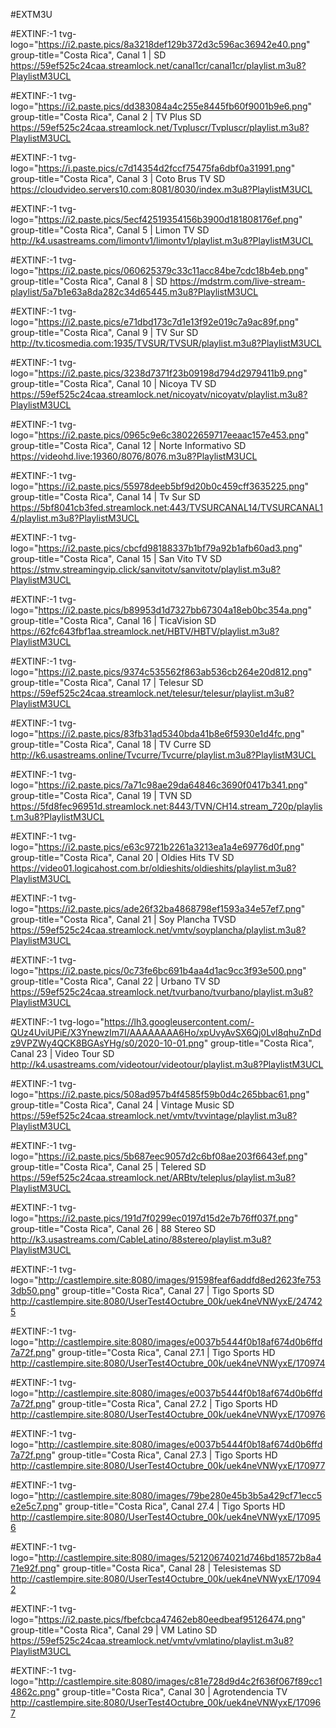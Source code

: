#EXTM3U

#EXTINF:-1 tvg-logo="https://i2.paste.pics/8a3218def129b372d3c596ac36942e40.png" group-title="Costa Rica", Canal 1 | SD
https://59ef525c24caa.streamlock.net/canal1cr/canal1cr/playlist.m3u8?PlaylistM3UCL

#EXTINF:-1 tvg-logo="https://i2.paste.pics/dd383084a4c255e8445fb60f9001b9e6.png" group-title="Costa Rica", Canal 2 | TV Plus SD
https://59ef525c24caa.streamlock.net/Tvpluscr/Tvpluscr/playlist.m3u8?PlaylistM3UCL

#EXTINF:-1 tvg-logo="https://i.paste.pics/c7d14354d2fccf75475fa6dbf0a31991.png" group-title="Costa Rica", Canal 3 | Coto Brus TV SD
https://cloudvideo.servers10.com:8081/8030/index.m3u8?PlaylistM3UCL

#EXTINF:-1 tvg-logo="https://i2.paste.pics/5ecf42519354156b3900d181808176ef.png" group-title="Costa Rica", Canal 5 | Limon TV SD
http://k4.usastreams.com/limontv1/limontv1/playlist.m3u8?PlaylistM3UCL

#EXTINF:-1 tvg-logo="https://i2.paste.pics/060625379c33c11acc84be7cdc18b4eb.png" group-title="Costa Rica", Canal 8 | SD
https://mdstrm.com/live-stream-playlist/5a7b1e63a8da282c34d65445.m3u8?PlaylistM3UCL

#EXTINF:-1 tvg-logo="https://i2.paste.pics/e71dbd173c7d1e13f92e019c7a9ac89f.png" group-title="Costa Rica", Canal 9 | TV Sur SD
http://tv.ticosmedia.com:1935/TVSUR/TVSUR/playlist.m3u8?PlaylistM3UCL

#EXTINF:-1 tvg-logo="https://i2.paste.pics/3238d7371f23b09198d794d2979411b9.png" group-title="Costa Rica", Canal 10 | Nicoya TV SD
https://59ef525c24caa.streamlock.net/nicoyatv/nicoyatv/playlist.m3u8?PlaylistM3UCL

#EXTINF:-1 tvg-logo="https://i2.paste.pics/0965c9e6c38022659717eeaac157e453.png" group-title="Costa Rica", Canal 12 | Norte Informativo SD
https://videohd.live:19360/8076/8076.m3u8?PlaylistM3UCL

#EXTINF:-1 tvg-logo="https://i2.paste.pics/55978deeb5bf9d20b0c459cff3635225.png" group-title="Costa Rica",  Canal 14 | Tv Sur SD
https://5bf8041cb3fed.streamlock.net:443/TVSURCANAL14/TVSURCANAL14/playlist.m3u8?PlaylistM3UCL

#EXTINF:-1 tvg-logo="https://i2.paste.pics/cbcfd98188337b1bf79a92b1afb60ad3.png" group-title="Costa Rica", Canal 15 | San Vito TV SD
https://stmv.streamingvip.click/sanvitotv/sanvitotv/playlist.m3u8?PlaylistM3UCL

#EXTINF:-1 tvg-logo="https://i2.paste.pics/b89953d1d7327bb67304a18eb0bc354a.png" group-title="Costa Rica", Canal 16 | TicaVision SD
https://62fc643fbf1aa.streamlock.net/HBTV/HBTV/playlist.m3u8?PlaylistM3UCL

#EXTINF:-1 tvg-logo="https://i2.paste.pics/9374c535562f863ab536cb264e20d812.png" group-title="Costa Rica",  Canal 17 | Telesur SD
https://59ef525c24caa.streamlock.net/telesur/telesur/playlist.m3u8?PlaylistM3UCL

#EXTINF:-1 tvg-logo="https://i2.paste.pics/83fb31ad5340bda41b8e6f5930e1d4fc.png" group-title="Costa Rica", Canal 18 | TV Curre SD
http://k6.usastreams.online/Tvcurre/Tvcurre/playlist.m3u8?PlaylistM3UCL 

#EXTINF:-1 tvg-logo="https://i2.paste.pics/7a71c98ae29da64846c3690f0417b341.png" group-title="Costa Rica", Canal 19 | TVN SD
https://5fd8fec96951d.streamlock.net:8443/TVN/CH14.stream_720p/playlist.m3u8?PlaylistM3UCL

#EXTINF:-1 tvg-logo="https://i2.paste.pics/e63c9721b2261a3213ea1a4e69776d0f.png" group-title="Costa Rica", Canal 20 | Oldies Hits TV SD
https://video01.logicahost.com.br/oldieshits/oldieshits/playlist.m3u8?PlaylistM3UCL

#EXTINF:-1 tvg-logo="https://i2.paste.pics/ade26f32ba4868798ef1593a34e57ef7.png" group-title="Costa Rica", Canal 21 | Soy Plancha TVSD
https://59ef525c24caa.streamlock.net/vmtv/soyplancha/playlist.m3u8?PlaylistM3UCL

#EXTINF:-1 tvg-logo="https://i2.paste.pics/0c73fe6bc691b4aa4d1ac9cc3f93e500.png" group-title="Costa Rica", Canal 22 | Urbano TV SD
https://59ef525c24caa.streamlock.net/tvurbano/tvurbano/playlist.m3u8?PlaylistM3UCL

#EXTINF:-1 tvg-logo="https://lh3.googleusercontent.com/-QUz4UviUPiE/X3YnewzIm7I/AAAAAAAA6Ho/xpUvyAvSX6Qj0Lvl8qhuZnDdz9VPZWy4QCK8BGAsYHg/s0/2020-10-01.png" group-title="Costa Rica", Canal 23 | Video Tour SD
http://k4.usastreams.com/videotour/videotour/playlist.m3u8?PlaylistM3UCL

#EXTINF:-1 tvg-logo="https://i2.paste.pics/508ad957b4f4585f59b0d4c265bbac61.png" group-title="Costa Rica", Canal 24 | Vintage Music SD
https://59ef525c24caa.streamlock.net/vmtv/tvvintage/playlist.m3u8?PlaylistM3UCL

#EXTINF:-1 tvg-logo="https://i2.paste.pics/5b687eec9057d2c6bf08ae203f6643ef.png" group-title="Costa Rica", Canal 25 | Telered SD
https://59ef525c24caa.streamlock.net/ARBtv/teleplus/playlist.m3u8?PlaylistM3UCL

#EXTINF:-1 tvg-logo="https://i2.paste.pics/191d7f0299ec0197d15d2e7b76ff037f.png" group-title="Costa Rica", Canal 26 | 88 Stereo SD
http://k3.usastreams.com/CableLatino/88stereo/playlist.m3u8?PlaylistM3UCL

#EXTINF:-1 tvg-logo="http://castlempire.site:8080/images/91598feaf6addfd8ed2623fe7533db50.png" group-title="Costa Rica", Canal 27 | Tigo Sports SD
http://castlempire.site:8080/UserTest4Octubre_00k/uek4neVNWyxE/247425

#EXTINF:-1 tvg-logo="http://castlempire.site:8080/images/e0037b5444f0b18af674d0b6ffd7a72f.png" group-title="Costa Rica", Canal 27.1 | Tigo Sports HD
http://castlempire.site:8080/UserTest4Octubre_00k/uek4neVNWyxE/170974

#EXTINF:-1 tvg-logo="http://castlempire.site:8080/images/e0037b5444f0b18af674d0b6ffd7a72f.png" group-title="Costa Rica", Canal 27.2 | Tigo Sports HD
http://castlempire.site:8080/UserTest4Octubre_00k/uek4neVNWyxE/170976

#EXTINF:-1 tvg-logo="http://castlempire.site:8080/images/e0037b5444f0b18af674d0b6ffd7a72f.png" group-title="Costa Rica", Canal 27.3 | Tigo Sports HD
http://castlempire.site:8080/UserTest4Octubre_00k/uek4neVNWyxE/170977

#EXTINF:-1 tvg-logo="http://castlempire.site:8080/images/79be280e45b3b5a429cf71ecc5e2e5c7.png" group-title="Costa Rica", Canal 27.4 | Tigo Sports HD
http://castlempire.site:8080/UserTest4Octubre_00k/uek4neVNWyxE/170956

#EXTINF:-1 tvg-logo="http://castlempire.site:8080/images/52120674021d746bd18572b8a471e92f.png" group-title="Costa Rica", Canal 28 | Telesistemas SD
http://castlempire.site:8080/UserTest4Octubre_00k/uek4neVNWyxE/170942

#EXTINF:-1 tvg-logo="https://i2.paste.pics/fbefcbca47462eb80eedbeaf95126474.png" group-title="Costa Rica", Canal 29 | VM Latino SD
https://59ef525c24caa.streamlock.net/vmtv/vmlatino/playlist.m3u8?PlaylistM3UCL

#EXTINF:-1 tvg-logo="http://castlempire.site:8080/images/c81e728d9d4c2f636f067f89cc14862c.png" group-title="Costa Rica", Canal 30 | Agrotendencia TV
http://castlempire.site:8080/UserTest4Octubre_00k/uek4neVNWyxE/170967

